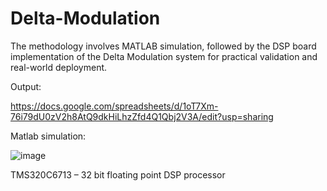 # Delta-Modulation

The methodology involves MATLAB simulation, followed by the DSP board implementation of the Delta Modulation system for practical validation and real-world deployment.  


Output:  

https://docs.google.com/spreadsheets/d/1oT7Xm-76i79dU0zV2h8AtQ9dkHiLhzZfd4Q1Qbj2V3A/edit?usp=sharing  

Matlab simulation:   

![image](https://github.com/Niharikaj02/Delta-Modulation/assets/77984285/61c6ad46-7edb-41a3-8669-0e99ac8465e8)    

TMS320C6713 – 32 bit floating point DSP processor



